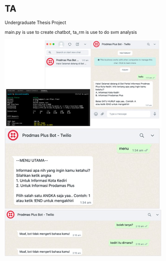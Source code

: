 # TA
Undergraduate Thesis Project

main.py is use to create chatbot, ta_rm is use to do svm analysis

![Chatbot](Picture1.jpg) 
![Chatbot](Picture2.jpg) 
![Chatbot](Picture3.jpg)  
